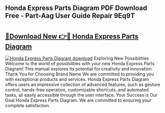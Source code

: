 ## Honda Express Parts Diagram PDF Download Free - Part-Aag User Guide Repair 9Eq9T

# <h2><a href="http://dfquzai.blite.top/?on=Honda+Express+Parts+Diagram">🔗Download New 👉🔴 Honda Express Parts Diagram</a></h2>

[![Honda Express Parts Diagram download](https://i.imgur.com/lujVjoI.png)](http://dfquzai.blite.top/?on=Honda+Express+Parts+Diagram)
Exploring New Possibilities Welcome to the world of possibilities with your new Honda Express Parts Diagram! This manual explores its potential for creativity and innovation. Thank You for Choosing Brand Name We are committed to providing you with exceptional products and services. Honda Express Parts Diagram offers users an impressive collection of advanced features, such as gesture control, hands-free operation, customizable shortcuts, and automated tasks, all easily accessible through the user interface. Your Success is Our Goal Honda Express Parts Diagram. We are committed to ensuring your complete satisfaction.
